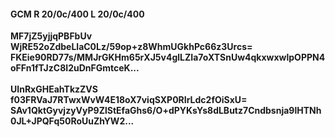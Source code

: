 #### GCM R 20/0c/400 L 20/0c/400
**MF7jZ5yjjqPBFbUv**<br/>**WjRE52oZdbeLlaC0Lz/59op+z8WhmUGkhPc66z3Urcs=**<br/>**FKEie90RD77s/MMJrGKHm65rXJ5v4glLZIa7oXTSnUw4qkxwxwlpOPPN4oFFn1fTJzC8I2uDnFGmtceK...**<br/><br/>
**UInRxGHEahTkzZVS**<br/>**f03FRVaJ7RTwxWvW4E18oX7viqSXP0RIrLdc2fOiSxU=**<br/>**SAv1QktGyvjzyVyP9ZlStEfaGhs6/O+dPYKsYs8dLButz7Cndbsnja9lHTNh0JL+JPQFq50RoUuZhYW2...**